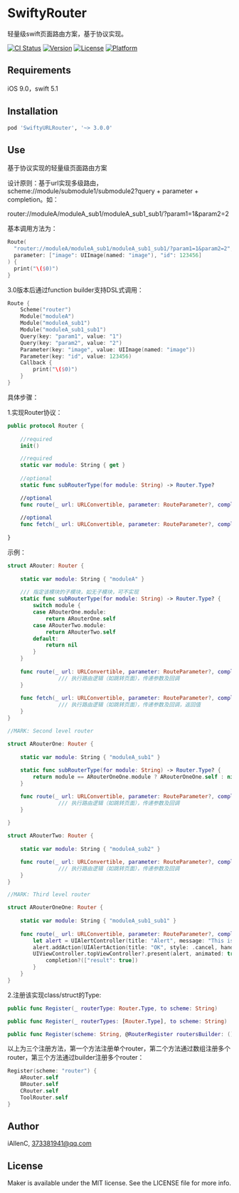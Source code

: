 # SwiftyRouter
轻量级swift页面路由方案，基于协议实现。

[![CI Status](https://img.shields.io/travis/iAllenC/SwiftyURLRouter.svg?style=flat)](https://travis-ci.org/iAllenC/SwiftyURLRouter)
[![Version](https://img.shields.io/cocoapods/v/SwiftyURLRouter.svg?style=flat)](https://cocoapods.org/pods/SwiftyRouter)
[![License](https://img.shields.io/cocoapods/l/SwiftyURLRouter.svg?style=flat)](https://cocoapods.org/pods/SwiftyRouter)
[![Platform](https://img.shields.io/cocoapods/p/SwiftyURLRouter.svg?style=flat)](https://cocoapods.org/pods/SwiftyURLRouter)

## Requirements

iOS 9.0，swift 5.1

## Installation

```ruby
pod 'SwiftyURLRouter', '~> 3.0.0'
```

## Use

基于协议实现的轻量级页面路由方案

设计原则：基于url实现多级路由，scheme://module/submodule1/submodule2?query + parameter + completion。如：

router://moduleA/moduleA_sub1/moduleA_sub1_sub1/?param1=1&param2=2

基本调用方法为：

```swift
Route(
  "router://moduleA/moduleA_sub1/moduleA_sub1_sub1/?param1=1&param2=2", 
  parameter: ["image": UIImage(named: "image"), "id": 123456]
) {
  print("\($0)")
}
```

3.0版本后通过function builder支持DSL式调用：

```swift
Route {
    Scheme("router")
    Module("moduleA")
    Module("moduleA_sub1")
    Module("moduleA_sub1_sub1")
    Query(key: "param1", value: "1")
    Query(key: "param2", value: "2")
    Parameter(key: "image", value: UIImage(named: "image"))
    Parameter(key: "id", value: 123456)
    Callback {
      	print("\($0)")
    }
}
```

具体步骤：

1.实现Router协议：

```swift
public protocol Router {
    
    //required
    init()

    //required
    static var module: String { get }
            
    //optional
    static func subRouterType(for module: String) -> Router.Type?

    //optional
    func route(_ url: URLConvertible, parameter: RouteParameter?, completion: RouteCompletion?)
    
    //optional
    func fetch(_ url: URLConvertible, parameter: RouteParameter?, completion: RouteCompletion?) -> Any?
    
}
```

示例：

```swift
struct ARouter: Router {
    
    static var module: String { "moduleA" }
    
  	/// 指定该模块的子模块，如无子模块，可不实现
    static func subRouterType(for module: String) -> Router.Type? {
        switch module {
        case ARouterOne.module:
            return ARouterOne.self
        case ARouterTwo.module:
            return ARouterTwo.self
        default:
            return nil
        }
    }
    
    func route(_ url: URLConvertible, parameter: RouteParameter?, completion: RouteCompletion?) {
				/// 执行路由逻辑（如跳转页面），传递参数及回调
    }
    
    func fetch(_ url: URLConvertible, parameter: RouteParameter?, completion: RouteCompletion?) -> Any? {
				/// 执行路由逻辑（如跳转页面），传递参数及回调，返回值
    }
}

//MARK: Second level router

struct ARouterOne: Router {
    
    static var module: String { "moduleA_sub1" }
    
    static func subRouterType(for module: String) -> Router.Type? {
        return module == ARouterOneOne.module ? ARouterOneOne.self : nil
    }

    func route(_ url: URLConvertible, parameter: RouteParameter?, completion: RouteCompletion?) {
				/// 执行路由逻辑（如跳转页面），传递参数及回调
    }
    
}

struct ARouterTwo: Router {
    
    static var module: String { "moduleA_sub2" }

    func route(_ url: URLConvertible, parameter: RouteParameter?, completion: RouteCompletion?) {
				/// 执行路由逻辑（如跳转页面），传递参数及回调
    }
}

//MARK: Third level router

struct ARouterOneOne: Router {
        
    static var module: String { "moduleA_sub1_sub1" }
    
    func route(_ url: URLConvertible, parameter: RouteParameter?, completion: RouteCompletion?) {
        let alert = UIAlertController(title: "Alert", message: "This is a third level layer", preferredStyle: .alert)
        alert.addAction(UIAlertAction(title: "OK", style: .cancel, handler: nil))
        UIViewController.topViewController?.present(alert, animated: true) {
            completion?(["result": true])
        }
    }
}
```

2.注册该实现class/struct的Type:

```swift
public func Register(_ routerType: Router.Type, to scheme: String)

public func Register(_ routerTypes: [Router.Type], to scheme: String)

public func Register(scheme: String, @RouterRegister routersBuilder: () ->  [Router.Type])

```

以上为三个注册方法，第一个方法注册单个router，第二个方法通过数组注册多个router，第三个方法通过builder注册多个router：

```swift
Register(scheme: "router") {
    ARouter.self
    BRouter.self
    CRouter.self
    ToolRouter.self
}

```



## Author

iAllenC, 373381941@qq.com

## License

Maker is available under the MIT license. See the LICENSE file for more info.
